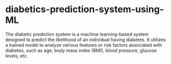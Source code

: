 # diabetics-prediction-system-using-ML
The diabetic prediction system is a machine learning-based system designed to predict the likelihood of an individual having diabetes. It utilizes a trained model to analyze various features or risk factors associated with diabetes, such as age, body mass index (BMI), blood pressure, glucose levels, etc.
